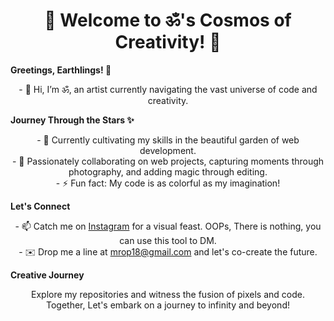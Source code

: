<h1 align="center"> 🌌 Welcome to ॐ's Cosmos of Creativity! 🚀</h1>


<strong>Greetings, Earthlings! 👋</strong>

<p align="center">
  - 👋 Hi, I’m ॐ, an artist currently navigating the vast universe of code and creativity.
</p>

  

<strong>Journey Through the Stars ✨</strong>

<p align="center">
  - 🌱 Currently cultivating my skills in the beautiful garden of web development.<br>
  - 🌌 Passionately collaborating on web projects, capturing moments through photography, and adding magic through editing.<br>
  - ⚡ Fun fact: My code is as colorful as my imagination!
</p>



<strong>Let's Connect</strong>

<p align="center">
  - 📫 Catch me on <a href="https://www.instagram.com/AnkitKmwt">Instagram</a> for a visual feast. OOPs, There is nothing, you can use this tool to DM.<br>
  - ✉️ Drop me a line at <a href="mailto:mrop18@gmail.com">mrop18@gmail.com</a> and let's co-create the future.
</p>



<strong>Creative Journey</strong>

<p align="center">
  Explore my repositories and witness the fusion of pixels and code. Together, Let's embark on a journey to infinity and beyond!
</p>
